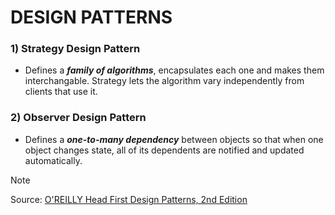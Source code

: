 # DESIGN PATTERNS

### 1) Strategy Design Pattern

- Defines a <em><b>family of algorithms</b></em>, encapsulates each one and makes them interchangable. Strategy lets the algorithm vary independently from clients that use it.

### 2) Observer Design Pattern

- Defines a <em><b>one-to-many dependency</b></em> between objects so that when one object changes state, all of its dependents are notified and updated automatically.

> [!NOTE]
> Source: [O'REILLY Head First Design Patterns, 2nd Edition](https://www.oreilly.com/library/view/head-first-design/9781492077992/)
